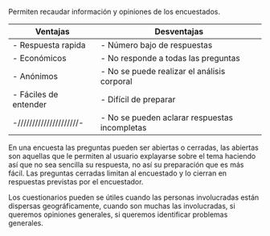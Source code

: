 
Permiten recaudar información y opiniones de los encuestados.

| Ventajas                | Desventajas                                   |
| ----------------------- | --------------------------------------------- |
| - Respuesta rapida      | - Número bajo de respuestas                   |
| - Económicos            | - No responde a todas las preguntas           |
| - Anónimos              | - No se puede realizar el análisis corporal   |
| - Fáciles de entender   | - Difícil de preparar                         |
| -/////////////////////- | - No se pueden aclarar respuestas incompletas |

En una encuesta las preguntas pueden ser abiertas o cerradas, las abiertas son aquellas que le permiten al usuario explayarse sobre el tema haciendo así que no sea sencilla su respuesta, no así su preparación que es más fácil. 
Las preguntas cerradas limitan al encuestado y lo cierran en respuestas previstas por el encuestador.

Los cuestionarios pueden se útiles cuando las personas involucradas están dispersas geográficamente, cuando son muchas las involucradas, si queremos opiniones generales, si queremos identificar problemas generales.

